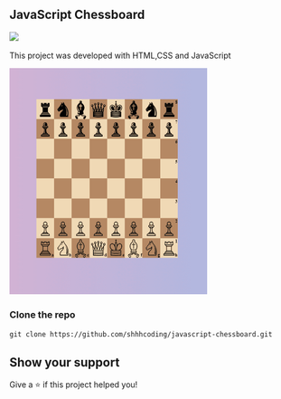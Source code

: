 ## JavaScript Chessboard
<p align="left">
  <a href="https://www.youtube.com/watch?v=PILJsbq0zhs"><img src="https://img.shields.io/badge/YouTube-%23FF0000.svg?style=for-the-badge&logo=YouTube&logoColor=white"/></a>
</p>

This project was developed with HTML,CSS and JavaScript

<img src="/chessboard.PNG" width="350" height="400">

### Clone the repo

```shell
git clone https://github.com/shhhcoding/javascript-chessboard.git
```

## Show your support

Give a ⭐️ if this project helped you!
